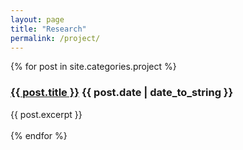 ```yaml
---
layout: page
title: "Research"
permalink: /project/
---
```

{% for post in site.categories.project %}
  <h3>
    <a href="{{ post.url }}">{{ post.title }}</a>
    <span>{{ post.date | date_to_string }}</span>
  </h3>
  <div>{{ post.excerpt }}</div>
  <br>
{% endfor %}
